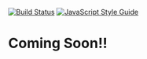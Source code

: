 [![Build Status](https://travis-ci.com/gcornetta/gwWrapper.svg?branch=master)](https://travis-ci.com/gcornetta/gwWrapper)
[![JavaScript Style Guide](https://img.shields.io/badge/code_style-standard-brightgreen.svg)](https://standardjs.com)

# Coming Soon!!
